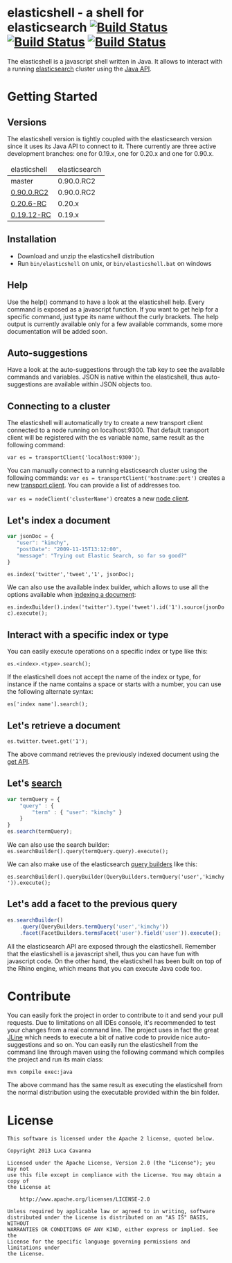 elasticshell - a shell for elasticsearch [![Build Status](https://buildhive.cloudbees.com/job/javanna/job/elasticshell/badge/icon)](https://buildhive.cloudbees.com/job/javanna/job/elasticshell/) [![Build Status](https://travis-ci.org/javanna/elasticshell.png)](https://travis-ci.org/javanna/elasticshell) [![Build Status](https://drone.io/github.com/javanna/elasticshell/status.png)](https://drone.io/github.com/javanna/elasticshell/latest)
==============================

The elasticshell is a javascript shell written in Java.
It allows to interact with a running [elasticsearch](http://www.elasticsearch.org) cluster using the [Java API](http://www.elasticsearch.org/guide/reference/java-api/).

Getting Started
==============================

Versions
------------------------------

The elasticshell version is tightly coupled with the elasticsearch version since it uses its Java API to connect to it.
There currently are three active development branches: one for 0.19.x, one for 0.20.x and one for 0.90.x.

<table>
	<thead>
		<tr>
			<td>elasticshell</td>
			<td>elasticsearch</td>
		</tr>
	</thead>
	<tbody>
	    <tr>
            <td>master</td>
            <td>0.90.0.RC2</td>
        </tr>
        <tr>
            <td><a href="http://dl.bintray.com/content/javanna/elasticsearch-tools/release/org/elasticsearch/elasticshell/0.90.0.RC2/elasticshell-0.90.0.RC2.zip?direct">0.90.0.RC2</a></td>
            <td>0.90.0.RC2</td>
        </tr>
		<tr>
            <td><a href="http://dl.bintray.com/content/javanna/elasticsearch-tools/release/org/elasticsearch/elasticshell/0.20.6-RC/elasticshell-0.20.6-RC.zip?direct">0.20.6-RC</a></td>
            <td>0.20.x</td>
        </tr>
		<tr>
            <td><a href="http://dl.bintray.com/content/javanna/elasticsearch-tools/release/org/elasticsearch/elasticshell/0.19.12-RC/elasticshell-0.19.12-RC.zip?direct">0.19.12-RC</a></td>
        	<td>0.19.x</td>
        </tr>
	</tbody>
</table>

Installation
------------------------------

* Download and unzip the elasticshell distribution
* Run `bin/elasticshell` on unix, or `bin/elasticshell.bat` on windows

Help
------------------------------

Use the help() command to have a look at the elasticshell help.
Every command is exposed as a javascript function. If you want to get help for a specific command, just type its name without the curly brackets. The help output is currently available only for a few available commands, some more documentation will be added soon.

Auto-suggestions
------------------------------

Have a look at the auto-suggestions through the tab key to see the available commands and variables. JSON is native within the elasticshell, thus auto-suggestions are available within JSON objects too.

Connecting to a cluster
------------------------------

The elasticshell will automatically try to create a new transport client connected to a node running on localhost:9300. That default transport client will be registered with the es variable name, same result as the following command:

`var es = transportClient('localhost:9300');`


You can manually connect to a running elasticsearch cluster using the following commands:
`var es = transportClient('hostname:port')` creates a new [transport client](http://www.elasticsearch.org/guide/reference/java-api/client.html). You can provide a list of addresses too.

`var es = nodeClient('clusterName')` creates a new [node client](http://www.elasticsearch.org/guide/reference/java-api/client.html).

Let's index a document
------------------------------

```javascript
var jsonDoc = {
   "user": "kimchy",
   "postDate": "2009-11-15T13:12:00",
   "message": "Trying out Elastic Search, so far so good?"
}
```

`es.index('twitter','tweet','1', jsonDoc);`

We can also use the available index builder, which allows to use all the options available when [indexing a document](http://www.elasticsearch.org/guide/reference/api/index_.html):

`es.indexBuilder().index('twitter').type('tweet').id('1').source(jsonDoc).execute();`

Interact with a specific index or type
------------------------------

You can easily execute operations on a specific index or type like this:

`es.<index>.<type>.search();`

If the elasticshell does not accept the name of the index or type, for instance if the name contains a space or starts with a number, you can use the following alternate syntax:

`es['index name'].search();`


Let's retrieve a document
------------------------------

`es.twitter.tweet.get('1');`

The above command retrieves the previously indexed document using the [get API](http://www.elasticsearch.org/guide/reference/api/get.html).

Let's [search](http://www.elasticsearch.org/guide/reference/api/search/)
------------------------------

```javascript
var termQuery = {
    "query" : {
        "term" : { "user": "kimchy" }
    }
}
es.search(termQuery);
```

We can also use the search builder:
`es.searchBuilder().query(termQuery.query).execute();`

We can also make use of the elasticsearch [query builders](http://www.elasticsearch.org/guide/reference/java-api/query-dsl-queries.html) like this:

`es.searchBuilder().queryBuilder(QueryBuilders.termQuery('user','kimchy')).execute();`

Let's add a facet to the previous query
------------------------------

```javascript
es.searchBuilder()
    .query(QueryBuilders.termQuery('user','kimchy'))
    .facet(FacetBuilders.termsFacet('user').field('user')).execute();
```

All the elasticsearch API are exposed through the elasticshell.
Remember that the elasticshell is a javascript shell, thus you can have fun with javascript code.
On the other hand, the elasticshell has been built on top of the Rhino engine, which means that you can execute Java code too.

Contribute
=======

You can easily fork the project in order to contribute to it and send your pull requests.
Due to limitations on all IDEs console, it's recommended to test your changes from a real command line. The project uses in fact the great [JLine](https://github.com/jline/jline2) which needs to execute a bit of native code to provide nice auto-suggestions and so on.
You can easily run the elasticshell from the command line through maven using the following command which compiles the project and run its main class:

```mvn compile exec:java```

The above command has the same result as executing the elasticshell from the normal distribution using the executable provided within the bin folder.

License
=======

```
This software is licensed under the Apache 2 license, quoted below.

Copyright 2013 Luca Cavanna

Licensed under the Apache License, Version 2.0 (the "License"); you may not
use this file except in compliance with the License. You may obtain a copy of
the License at

    http://www.apache.org/licenses/LICENSE-2.0

Unless required by applicable law or agreed to in writing, software
distributed under the License is distributed on an "AS IS" BASIS, WITHOUT
WARRANTIES OR CONDITIONS OF ANY KIND, either express or implied. See the
License for the specific language governing permissions and limitations under
the License.
```
